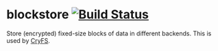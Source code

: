 # blockstore [![Build Status](https://travis-ci.org/smessmer/blockstore.svg?branch=master)](https://travis-ci.org/smessmer/blockstore)

Store (encrypted) fixed-size blocks of data in different backends.
This is used by [CryFS](https://github.com/cryfs/cryfs).
